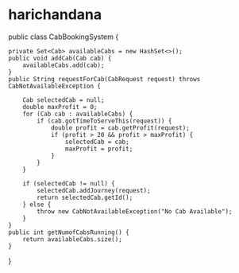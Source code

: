 # harichandana
public class CabBookingSystem {

    private Set<Cab> availableCabs = new HashSet<>();
    public void addCab(Cab cab) {
        availableCabs.add(cab);
    }
    public String requestForCab(CabRequest request) throws CabNotAvailableException {

        Cab selectedCab = null;
        double maxProfit = 0;
        for (Cab cab : availableCabs) {
            if (cab.gotTimeToServeThis(request)) {
                double profit = cab.getProfit(request);
                if (profit > 20 && profit > maxProfit) {
                    selectedCab = cab;
                    maxProfit = profit;
                }
            }
        }

        if (selectedCab != null) {
            selectedCab.addJourney(request);
            return selectedCab.getId();
        } else {
            throw new CabNotAvailableException("No Cab Available");
        }
    }
    public int getNumofCabsRunning() {
        return availableCabs.size();
    }


}
